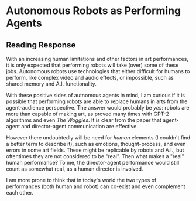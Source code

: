 # Autonomous Robots as Performing Agents
## Reading Response

With an increasing human limitations and other factors in art performances, it is only expected that performing robots will take (over) some of these jobs. Autonomous robots use technologies that either difficult for humans to perform, like complex video and audio effects, or impossible, such as shared memory and A.I. functionality.

With these positive sides of autnomous agents in mind, I am curious if it is possible that performing robots are able to replace humans in arts from the agent-audience perspective. The answer would probably be *yes*: robots are more than capable of making art, as proved many times with GPT-2 algorithms and even *The Woggles*. It is clear from the paper that agent-agent and director-agent communication are effective.

However there undoubtedly will be need for *human* elements (I couldn't find a better term to describe it), such as emotions, thought-process, and even errors in some art fields. These might be replicable by robots and A.I., but oftentimes they are not considered to be "real". Then what makes a "real" human performance? To me, the director-agent performance would still count as somewhat real, as a human director is involved. 

I am more prone to think that in today's world the two types of performances (both human and robot) can co-exist and even complement each other. 
